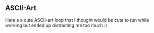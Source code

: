 ## ASCII-Art

Here's a cute ASCII-art loop that I thought would be cute to run while working but ended up distracting me too much :)
